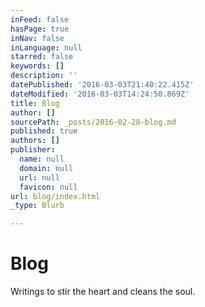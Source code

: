 ```yaml
---
inFeed: false
hasPage: true
inNav: false
inLanguage: null
starred: false
keywords: []
description: ''
datePublished: '2016-03-03T21:40:22.415Z'
dateModified: '2016-03-03T14:24:50.869Z'
title: Blog
author: []
sourcePath: _posts/2016-02-28-blog.md
published: true
authors: []
publisher:
  name: null
  domain: null
  url: null
  favicon: null
url: blog/index.html
_type: Blurb

---
```

# Blog

Writings to stir the heart and cleans the soul.